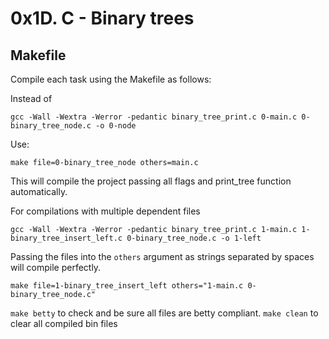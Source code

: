 # **0x1D. C - Binary trees**

## Makefile

Compile each task using the Makefile as follows:

Instead of

```
gcc -Wall -Wextra -Werror -pedantic binary_tree_print.c 0-main.c 0-binary_tree_node.c -o 0-node
```

Use:

```
make file=0-binary_tree_node others=main.c
```

This will compile the project passing all flags and print_tree function automatically.

For compilations with multiple dependent files

```
gcc -Wall -Wextra -Werror -pedantic binary_tree_print.c 1-main.c 1-binary_tree_insert_left.c 0-binary_tree_node.c -o 1-left
```

Passing the files into the `others` argument as strings separated by spaces will compile perfectly.

```
make file=1-binary_tree_insert_left others="1-main.c 0-binary_tree_node.c"
```

`make betty` to check and be sure all files are betty compliant.
`make clean` to clear all compiled bin files
